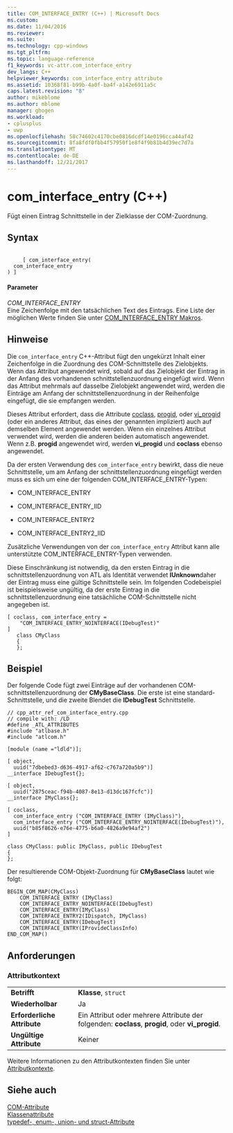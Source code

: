 ```yaml
---
title: COM_INTERFACE_ENTRY (C++) | Microsoft Docs
ms.custom: 
ms.date: 11/04/2016
ms.reviewer: 
ms.suite: 
ms.technology: cpp-windows
ms.tgt_pltfrm: 
ms.topic: language-reference
f1_keywords: vc-attr.com_interface_entry
dev_langs: C++
helpviewer_keywords: com_interface_entry attribute
ms.assetid: 10368f81-b99b-4a0f-ba4f-a142e6911a5c
caps.latest.revision: "8"
author: mikeblome
ms.author: mblome
manager: ghogen
ms.workload:
- cplusplus
- uwp
ms.openlocfilehash: 58c74602c4170cbe0816dcdf14e0196cca44af42
ms.sourcegitcommit: 8fa8fdf0fbb4f57950f1e8f4f9b81b4d39ec7d7a
ms.translationtype: MT
ms.contentlocale: de-DE
ms.lasthandoff: 12/21/2017
---
```

# <a name="cominterfaceentry-c"></a>com_interface_entry (C++)
Fügt einen Eintrag Schnittstelle in der Zielklasse der COM-Zuordnung.  
  
## <a name="syntax"></a>Syntax  
  
```  
  
     [ com_interface_entry(   
  com_interface_entry  
) ]  
```  
  
#### <a name="parameters"></a>Parameter  
 *COM_INTERFACE_ENTRY*  
 Eine Zeichenfolge mit den tatsächlichen Text des Eintrags. Eine Liste der möglichen Werte finden Sie unter [COM_INTERFACE_ENTRY Makros](../atl/reference/com-interface-entry-macros.md).  
  
## <a name="remarks"></a>Hinweise  
 Die `com_interface_entry` C++-Attribut fügt den ungekürzt Inhalt einer Zeichenfolge in die Zuordnung des COM-Schnittstelle des Zielobjekts. Wenn das Attribut angewendet wird, sobald auf das Zielobjekt der Eintrag in der Anfang des vorhandenen schnittstellenzuordnung eingefügt wird. Wenn das Attribut mehrmals auf dasselbe Zielobjekt angewendet wird, werden die Einträge am Anfang der schnittstellenzuordnung in der Reihenfolge eingefügt, die sie empfangen werden.  
  
 Dieses Attribut erfordert, dass die Attribute [coclass](../windows/coclass.md), [progid](../windows/progid.md), oder [vi_progid](../windows/vi-progid.md) (oder ein anderes Attribut, das eines der genannten impliziert) auch auf demselben Element angewendet werden. Wenn ein einzelnes Attribut verwendet wird, werden die anderen beiden automatisch angewendet. Wenn z.B. **progid** angewendet wird, werden **vi_progid** und **coclass** ebenso angewendet.  
  
 Da der ersten Verwendung des `com_interface_entry` bewirkt, dass die neue Schnittstelle, um am Anfang der schnittstellenzuordnung eingefügt werden muss es sich um eine der folgenden COM_INTERFACE_ENTRY-Typen:  
  
-   COM_INTERFACE_ENTRY  
  
-   COM_INTERFACE_ENTRY_IID  
  
-   COM_INTERFACE_ENTRY2  
  
-   COM_INTERFACE_ENTRY2_IID  
  
 Zusätzliche Verwendungen von der `com_interface_entry` Attribut kann alle unterstützte COM_INTERFACE_ENTRY-Typen verwenden.  
  
 Diese Einschränkung ist notwendig, da den ersten Eintrag in die schnittstellenzuordnung von ATL als Identität verwendet **IUnknown**daher der Eintrag muss eine gültige Schnittstelle sein. Im folgenden Codebeispiel ist beispielsweise ungültig, da der erste Eintrag in die schnittstellenzuordnung eine tatsächliche COM-Schnittstelle nicht angegeben ist.  
  
```  
[ coclass, com_interface_entry =  
    "COM_INTERFACE_ENTRY_NOINTERFACE(IDebugTest)"  
]  
   class CMyClass  
   {  
   };  
```  
  
## <a name="example"></a>Beispiel  
 Der folgende Code fügt zwei Einträge auf der vorhandenen COM-schnittstellenzuordnung der **CMyBaseClass**. Die erste ist eine standard-Schnittstelle, und die zweite Blendet die **IDebugTest** Schnittstelle.  
  
```  
// cpp_attr_ref_com_interface_entry.cpp  
// compile with: /LD  
#define _ATL_ATTRIBUTES  
#include "atlbase.h"  
#include "atlcom.h"  
  
[module (name ="ldld")];  
  
[ object,  
  uuid("7dbebed3-d636-4917-af62-c767a720a5b9")]  
__interface IDebugTest{};  
  
[ object,  
  uuid("2875ceac-f94b-4087-8e13-d13dc167fcfc")]  
__interface IMyClass{};  
  
[ coclass,  
  com_interface_entry ("COM_INTERFACE_ENTRY (IMyClass)"),  
  com_interface_entry ("COM_INTERFACE_ENTRY_NOINTERFACE(IDebugTest)"),  
  uuid("b85f8626-e76e-4775-b6a0-4826a9e94af2")  
]  
  
class CMyClass: public IMyClass, public IDebugTest  
{  
};  
```  
  
 Der resultierende COM-Objekt-Zuordnung für **CMyBaseClass** lautet wie folgt:  
  
```  
BEGIN_COM_MAP(CMyClass)  
    COM_INTERFACE_ENTRY (IMyClass)  
    COM_INTERFACE_ENTRY_NOINTERFACE(IDebugTest)  
    COM_INTERFACE_ENTRY(IMyClass)  
    COM_INTERFACE_ENTRY2(IDispatch, IMyClass)  
    COM_INTERFACE_ENTRY(IDebugTest)  
    COM_INTERFACE_ENTRY(IProvideClassInfo)  
END_COM_MAP()  
```  
  
## <a name="requirements"></a>Anforderungen  
  
### <a name="attribute-context"></a>Attributkontext  
  
|||  
|-|-|  
|**Betrifft**|**Klasse**, `struct`|  
|**Wiederholbar**|Ja|  
|**Erforderliche Attribute**|Ein Attribut oder mehrere Attribute der folgenden: **coclass**, **progid**, oder **vi_progid**.|  
|**Ungültige Attribute**|Keiner|  
  
 Weitere Informationen zu den Attributkontexten finden Sie unter [Attributkontexte](../windows/attribute-contexts.md).  
  
## <a name="see-also"></a>Siehe auch  
 [COM-Attribute](../windows/com-attributes.md)   
 [Klassenattribute](../windows/class-attributes.md)   
 [typedef-, enum-, union- und struct-Attribute](../windows/typedef-enum-union-and-struct-attributes.md)   
